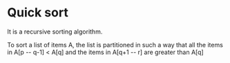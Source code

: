 # Quick sort

It is a recursive sorting algorithm.

To sort a list of items A, the list is partitioned in such a way that all the items in A[p -- q-1] < A[q] and the items in A[q+1 -- r] are greater than A[q]
